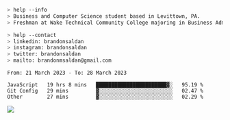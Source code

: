 ````bash
> help --info
> Business and Computer Science student based in Levittown, PA.
> Freshman at Wake Technical Community College majoring in Business Administration.
````

````bash
> help --contact
> linkedin: brandonsaldan
> instagram: brandonsaldan
> twitter: brandonsaldan
> mailto: brandonmsaldan@gmail.com
````

<!--START_SECTION:waka-->

```text
From: 21 March 2023 - To: 28 March 2023

JavaScript   19 hrs 8 mins   ███████████████████████▓░   95.19 %
Git Config   29 mins         ▓░░░░░░░░░░░░░░░░░░░░░░░░   02.47 %
Other        27 mins         ▓░░░░░░░░░░░░░░░░░░░░░░░░   02.29 %
```

<!--END_SECTION:waka-->

![](https://komarev.com/ghpvc/?username=brandonsaldan&color=6A8AFF)
